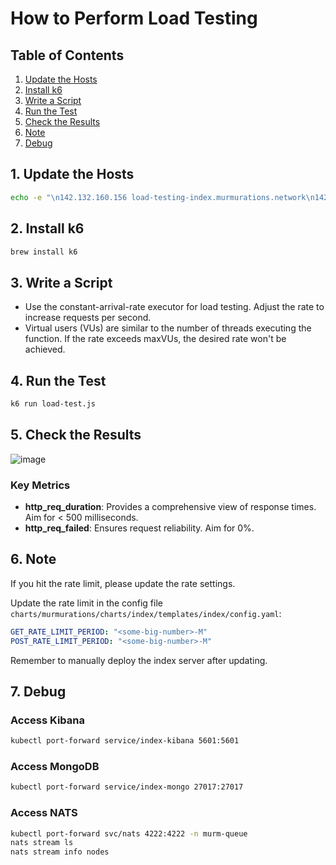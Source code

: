 # How to Perform Load Testing

## Table of Contents
1. [Update the Hosts](#1-update-the-hosts)
2. [Install k6](#2-install-k6)
3. [Write a Script](#3-write-a-script)
4. [Run the Test](#4-run-the-test)
5. [Check the Results](#5-check-the-results)
6. [Note](#6-note)
7. [Debug](#7-debug)

## 1. Update the Hosts

```bash
echo -e "\n142.132.160.156 load-testing-index.murmurations.network\n142.132.160.156 load-testing-library.murmurations.network\n142.132.160.156 load-testing-data-proxy.murmurations.network" | sudo tee -a /etc/hosts
```

## 2. Install k6

```bash
brew install k6
```

## 3. Write a Script

- Use the constant-arrival-rate executor for load testing. Adjust the rate to increase requests per second.
- Virtual users (VUs) are similar to the number of threads executing the function. If the rate exceeds maxVUs, the desired rate won't be achieved.

## 4. Run the Test

```bash
k6 run load-test.js
```

## 5. Check the Results

![image](https://github.com/user-attachments/assets/30cca494-c2f8-486f-b686-544da231b4e3)

### Key Metrics

- **http_req_duration**: Provides a comprehensive view of response times. Aim for < 500 milliseconds.
- **http_req_failed**: Ensures request reliability. Aim for 0%.

## 6. Note

If you hit the rate limit, please update the rate settings.

Update the rate limit in the config file `charts/murmurations/charts/index/templates/index/config.yaml`:

```yaml
GET_RATE_LIMIT_PERIOD: "<some-big-number>-M"
POST_RATE_LIMIT_PERIOD: "<some-big-number>-M"
```

Remember to manually deploy the index server after updating.

## 7. Debug

### Access Kibana

```sh
kubectl port-forward service/index-kibana 5601:5601
```

### Access MongoDB

```sh
kubectl port-forward service/index-mongo 27017:27017
```

### Access NATS

```sh
kubectl port-forward svc/nats 4222:4222 -n murm-queue
nats stream ls
nats stream info nodes
```
